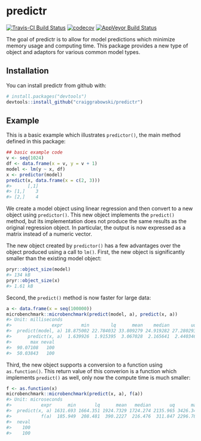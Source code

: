 
<!-- README.md is generated from README.Rmd. Please edit that file -->
predictr
========

[![Travis-CI Build Status](https://travis-ci.org/craiggrabowski/predictr.svg?branch=master)](https://travis-ci.org/craiggrabowski/predictr) [![codecov](https://codecov.io/gh/craiggrabowski/predictr/branch/master/graph/badge.svg)](https://codecov.io/gh/craiggrabowski/predictr) [![AppVeyor Build Status](https://ci.appveyor.com/api/projects/status/github/craiggrabowski/predictr?branch=master&svg=true)](https://ci.appveyor.com/project/craiggrabowski/predictr)

The goal of predictr is to allow for model predictions which minimize memory usage and computing time. This package provides a new type of object and adaptors for various common model types.

Installation
------------

You can install predictr from github with:

``` r
# install.packages("devtools")
devtools::install_github("craiggrabowski/predictr")
```

Example
-------

This is a basic example which illustrates `predictor()`, the main method defined in this package:

``` r
## basic example code
v <- seq(1024)
df <- data.frame(x = v, y = v + 1)
model <- lm(y ~ x, df)
x <- predictor(model)
predict(x, data.frame(x = c(2, 3)))
#>      [,1]
#> [1,]    3
#> [2,]    4
```

We create a model object using linear regression and then convert to a new object using `predictor()`. This new object implements the `predict()` method, but its implementation does not produce the same results as the original regression object. In particular, the output is now expressed as a matrix instead of a numeric vector.

The new object created by `predictor()` has a few advantages over the object produced using a call to `lm()`. First, the new object is significantly smaller than the existing model object:

``` r
pryr::object_size(model)
#> 134 kB
pryr::object_size(x)
#> 1.61 kB
```

Second, the `predict()` method is now faster for large data:

``` r
a <- data.frame(x = seq(100000))
microbenchmark::microbenchmark(predict(model, a), predict(x, a))
#> Unit: milliseconds
#>               expr       min        lq      mean    median        uq
#>  predict(model, a) 18.875002 22.784032 33.809279 24.919282 27.280293
#>      predict(x, a)  1.639926  1.915395  3.067028  2.165641  2.440346
#>       max neval
#>  90.07108   100
#>  50.03843   100
```

Third, the new object supports a conversion to a function using `as.function()`. This return value of this converion is a function which implements `predict()` as well, only now the compute time is much smaller:

``` r
f <- as.function(x)
microbenchmark::microbenchmark(predict(x, a), f(a))
#> Unit: microseconds
#>           expr      min       lq      mean   median       uq      max
#>  predict(x, a) 1631.693 1664.351 1924.7329 1724.274 2135.965 3426.342
#>           f(a)  185.949  208.481  390.2227  216.476  311.847 2296.787
#>  neval
#>    100
#>    100
```
